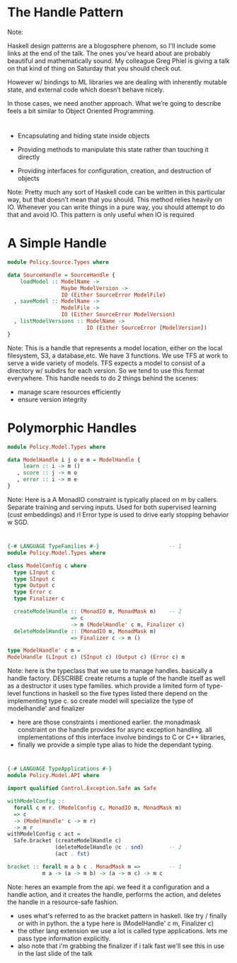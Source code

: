 # The Handle Pattern

Note:

Haskell design patterns are a blogosphere phenom, so I'll include some links at the end of the talk.
The ones you've heard about are probably beautiful and mathematically sound. My colleague Greg Phiel is giving a talk on that kind of thing on Saturday that you should check out. 

However w/ bindings to ML libraries we are dealing with inherently mutable state, and external code which doesn’t behave nicely.

In those cases, we need another approach. What we’re going to describe feels a bit similar to Object Oriented Programming.


# 
* Encapsulating and hiding state inside objects
<!-- .element: class="fragment" -->
* Providing methods to manipulate this state rather than touching it directly
<!-- .element: class="fragment" -->
* Providing interfaces for configuration, creation, and destruction of objects
<!-- .element: class="fragment" -->
Note:
Pretty much any sort of Haskell code can be written in this particular way, but that doesn’t mean that you should. 
This method relies heavily on IO. 
Whenever you can write things in a pure way, you should attempt to do that and avoid IO. 
This pattern is only useful when IO is required


# A Simple Handle

```haskell
module Policy.Source.Types where

data SourceHandle = SourceHandle {
    loadModel :: ModelName -> 
                 Maybe ModelVersion -> 
                 IO (Either SourceError ModelFile)
  , saveModel :: ModelName -> 
                 ModelFile -> 
                 IO (Either SourceError ModelVersion)
  , listModelVersions :: ModelName -> 
                         IO (Either SourceError [ModelVersion])
}
```
Note:
This is a handle that represents a model location, either on the local filesystem, S3, a database,etc.
We have 3 functions.
We use TFS at work to serve a wide variety of models. 
TFS expects a model to consist of a directory w/ subdirs for each version. 
So we tend to use this format everywhere. 
This handle needs to do 2 things behind the scenes: 
- manage scare resources efficiently
- ensure version integrity


# Polymorphic Handles

```haskell
module Policy.Model.Types where

data ModelHandle i j o e m = ModelHandle {
     learn :: i -> m ()
   , score :: j -> m o
   , error :: i -> m e 
}
```
<!-- .element: class="fragment" -->
Note:
Here is a 
A MonadIO constraint is typically placed on m by callers.
Separate training and serving inputs. 
Used for both supervised learning (cust embeddings) and rl
Error type is used to drive early stopping behavior w SGD.


#  

```haskell
{-# LANGUAGE TypeFamilies #-}                      -- 1
module Policy.Model.Types where

class ModelConfig c where
  type LInput c                             
  type SInput c
  type Output c
  type Error c
  type Finalizer c

  createModelHandle :: (MonadIO m, MonadMask m)    -- 2
                    => c 
                    -> m (ModelHandle' c m, Finalizer c)
  deleteModelHandle :: (MonadIO m, MonadMask m) 
                    => Finalizer c -> m ()

type ModelHandle' c m = 
ModelHandle (LInput c) (SInput c) (Output c) (Error c) m 
```

Note: 
here is the typeclass that we use to manage handles. basically a handle factory.
DESCRIBE create returns a tuple of the handle itself as well as a destructor
it uses type families. which provide a limited form of type-level functions in haskell 
so the five types listed there depend on the implementing type c.
so create model will specialize the type of modelhandle' and finalizer
- here are those constraints i mentioned earlier. the monadmask constraint on the handle provides for async exception handling. all implementations of this interface involve bindings to C or C++ libraries, 
- finally we provide a simple type alias to hide the dependant typing. 


#  

```haskell
{-# LANGUAGE TypeApplications #-}                  
module Policy.Model.API where 

import qualified Control.Exception.Safe as Safe

withModelConfig ::
  forall c m r. (ModelConfig c, MonadIO m, MonadMask m)
  => c
  -> (ModelHandle' c -> m r)
  -> m r
withModelConfig c act =
  Safe.bracket (createModelHandle c)               
               (deleteModelHandle @c . snd)        -- 2 
               (act . fst)
```
```haskell
bracket :: forall m a b c . MonadMask m =>         -- 1
           m a -> (a -> m b) -> (a -> m c) -> m c
```
<!-- .element: class="fragment" -->
Note: 
heres an example from the api.
we feed it a configuration and a handle action, and it creates the handle, performs the action, and deletes the handle in a resource-safe fashion.
- uses what's referred to as the bracket pattern in haskell. like try / finally or with in python. 
  the a type here is (ModelHandle' c m, Finalizer c)
- the other lang extension we use a lot is called type applications. lets me pass type information explicitly. 
- also note that i'm grabbing the finalizer 
if i talk fast we'll see this in use in the last slide of the talk
